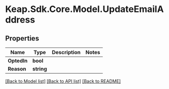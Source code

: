 # Keap.Sdk.Core.Model.UpdateEmailAddress

## Properties

Name | Type | Description | Notes
------------ | ------------- | ------------- | -------------
**OptedIn** | **bool** |  | 
**Reason** | **string** |  | 

[[Back to Model list]](../README.md#documentation-for-models) [[Back to API list]](../README.md#documentation-for-api-endpoints) [[Back to README]](../README.md)

